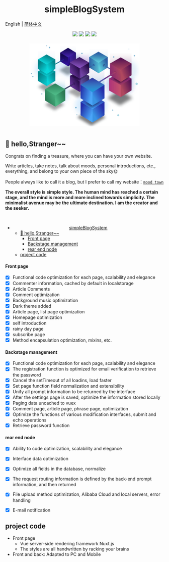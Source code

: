 

# <div align="center">simpleBlogSystem</div>

English | [简体中文](./README.zh-CN.md) 

<div align="center">
    <img src="https://img.shields.io/badge/Nuxt-v2.0.0-brightgreen">
    <img src="https://img.shields.io/badge/@vue/cli-v4.3.1-brightgreen">
    <img src="https://img.shields.io/badge/vuex-v3.4.0-brightgreen">
    <img src="https://img.shields.io/badge/Node-v12.16.1-brightgreen">
</div>

<div align="center">
    <img src="./mood.png" width="350px" style="margin:20px 0 10px">
</div>

## 🎃 hello,Stranger~~

Congrats on finding a treasure, where you can have your own website.

Write articles, take notes, talk about moods, personal introductions, etc., everything, and belong to your own piece of the sky🌞

People always like to call it a blog, but I prefer to call my website：[`mood town`](https://www.wangmiaozero.cn)

**The overall style is simple style. The human mind has reached a certain stage, and the mind is more and more inclined towards simplicity. The minimalist avenue may be the ultimate destination. I am the creator and the seeker.**

<br>

- [<div align="center">simpleBlogSystem</div>](#div-aligncentersimpleblogsystemdiv)
  - [🎃 hello,Stranger~~](#-hellostranger)
      - [Front page](#front-page)
      - [Backstage management](#backstage-management)
      - [rear end node](#rear-end-node)
  - [project code](#project-code)


#### Front page

- [x] Functional code optimization for each page, scalability and elegance
- [x] Commenter information, cached by default in localstorage
- [x] Article Comments
- [x] Comment optimization
- [x] Background music optimization
- [x] Dark theme added
- [x] Article page, list page optimization
- [x] Homepage optimization
- [x] self introduction
- [x] rainy day page
- [x] subscribe page
- [x] Method encapsulation optimization, mixins, etc.

#### Backstage management

- [x] Functional code optimization for each page, scalability and elegance
- [x] The registration function is optimized for email verification to retrieve the password
- [x] Cancel the setTimeout of all loadins, load faster
- [x] Set page function field normalization and extensibility
- [x] Unify all prompt information to be returned by the interface
- [x] After the settings page is saved, optimize the information stored locally
- [x] Paging data uncached to vuex
- [x] Comment page, article page, phrase page, optimization
- [x] Optimize the functions of various modification interfaces, submit and echo operations
- [x] Retrieve password function

#### rear end node

- [x] Ability to code optimization, scalability and elegance
- [x] Interface data optimization
- [x] Optimize all fields in the database, normalize
- [x] The request routing information is defined by the back-end prompt information, and then returned
- [x] File upload method optimization, Alibaba Cloud and local servers, error handling
- [x] E-mail notification


## project code

- Front page
  - Vue server-side rendering framework Nuxt.js
  - The styles are all handwritten by racking your brains
- Front and back: Adapted to PC and Mobile
